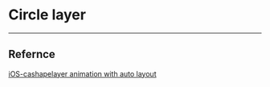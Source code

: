 # Circle layer


---
## Refernce
[iOS-cashapelayer animation with auto layout](https://lifetimecoding.wordpress.com/2016/01/11/ios-cashapelayer-%E1%84%8B%E1%85%A2%E1%84%82%E1%85%B5%E1%84%86%E1%85%A6%E1%84%8B%E1%85%B5%E1%84%89%E1%85%A7%E1%86%AB-ios-cashapelayer-animation-with-auto-layout/)
